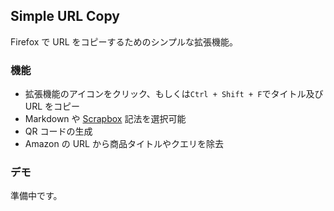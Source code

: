 ## Simple URL Copy

Firefox で URL をコピーするためのシンプルな拡張機能。

### 機能

 - 拡張機能のアイコンをクリック、もしくは`Ctrl + Shift + F`でタイトル及び URL をコピー
 - Markdown や [Scrapbox](https://scrapbox.io/product) 記法を選択可能
 - QR コードの生成
 - Amazon の URL から商品タイトルやクエリを除去

### デモ

準備中です。